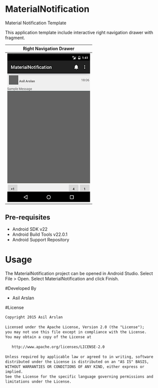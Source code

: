 # MaterialNotification
Material Notification Template

This application template include interactive right navigation drawer with fragment. 

| Right Navigation Drawer          |
|:-----------------------------:|
| ![Android Material Temlate Screenshot 1](https://raw.githubusercontent.com/asilarslan/MaterialNotification/master/material.gif)             | 



Pre-requisites
--------------

- Android SDK v22
- Android Build Tools v22.0.1
- Android Support Repository


# Usage

The MaterialNotification project can be opened in Android Studio.
Select File > Open.
Select MaterialNotification and click Finish.



#Developed By

* Asil Arslan 


#License

    Copyright 2015 Asil Arslan

    Licensed under the Apache License, Version 2.0 (the "License");
    you may not use this file except in compliance with the License.
    You may obtain a copy of the License at

       http://www.apache.org/licenses/LICENSE-2.0

    Unless required by applicable law or agreed to in writing, software
    distributed under the License is distributed on an "AS IS" BASIS,
    WITHOUT WARRANTIES OR CONDITIONS OF ANY KIND, either express or implied.
    See the License for the specific language governing permissions and
    limitations under the License.


